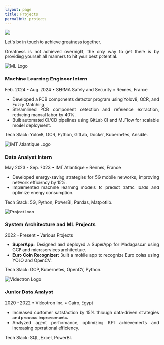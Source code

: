 ```yaml
---
layout: page
title: Projects
permalink: projects
---
```


<div style="text-align: justify">
  <img class="mx-auto !mb-0" src="{{site.baseurl}}/assets/img/card.PNG">
  <p class="!py-0 !mb-0 dark:text-slate-300">Let's be in touch to achieve greatness together.</p>
  <p class="text-gray-500 dark:text-slate-400 !py-0 !mt-0 !text-xs">Greatness is not achieved overnight, the only way to get there is by providing yourself all manners to hit your best potential.</p>
    <section id="experience" class="my-8">
  <div class="timeline-line"></div> <!-- Blue timeline line -->

  <!-- First Experience -->
  <div class="experience-section">
    <div class="timeline-dot"></div> <!-- Blue timeline dot -->
    <div class="flex items-start">
      <img src="{{ site.baseurl }}/assets/img/icons/serma.png" alt="ML Logo" class="icon">
      <div>
        <h3>Machine Learning Engineer Intern</h3>
        <p class="text-sm text-gray-500">Feb. 2024 - Aug. 2024 • SERMA Safety and Security • Rennes, France</p>
      </div>
    </div>
    <ul class="list-disc list-inside">
      <li>Developed a PCB components detector program using Yolov8, OCR, and Fuzzy Matching.</li>
      <li>Streamlined PCB component detection and reference extraction, reducing manual labor by 40%.</li>
      <li>Built automated CI/CD pipelines using GitLab CI and MLFlow for scalable model deployment.</li>
    </ul>
    <p class="tech-stack">Tech Stack: Yolov8, OCR, Python, GitLab, Docker, Kubernetes, Ansible.</p>
  </div>

  <!-- Second Experience -->
  <div class="experience-section">
    <div class="timeline-dot"></div> <!-- Blue timeline dot -->
    <div class="flex items-start">
      <img src="{{ site.baseurl }}/assets/img/icons/imt.png" alt="IMT Atlantique Logo" class="icon">
      <div>
        <h3>Data Analyst Intern</h3>
        <p class="text-sm text-gray-500">May 2023 - Sep. 2023 • IMT Atlantique • Rennes, France</p>
      </div>
    </div>
    <ul class="list-disc list-inside">
      <li>Developed energy-saving strategies for 5G mobile networks, improving network efficiency by 15%.</li>
      <li>Implemented machine learning models to predict traffic loads and optimize energy consumption.</li>
    </ul>
    <p class="tech-stack">Tech Stack: 5G, Python, PowerBI, Pandas, Matplotlib.</p>
  </div>

  <!-- Third Experience -->
  <div class="experience-section">
    <div class="timeline-dot"></div> <!-- Blue timeline dot -->
    <div class="flex items-start">
      <img src="{{ site.baseurl }}/assets/img/icons/azplus.png" alt="Project Icon" class="icon">
      <div>
        <h3>System Architecture and ML Projects</h3>
        <p class="text-sm text-gray-500">2022 - Present • Various Projects</p>
      </div>
    </div>
    <ul class="list-disc list-inside">
      <li><strong>SuperApp:</strong> Designed and deployed a SuperApp for Madagascar using GCP and microservices architecture.</li>
      <li><strong>Euro Coin Recognizer:</strong> Built a mobile app to recognize Euro coins using YOLO and OpenCV.</li>
    </ul>
    <p class="tech-stack">Tech Stack: GCP, Kubernetes, OpenCV, Python.</p>
  </div>

  <!-- Fourth Experience -->
  <div class="experience-section">
    <div class="timeline-dot"></div> <!-- Blue timeline dot -->
    <div class="flex items-start">
      <img src="{{ site.baseurl }}/assets/img/icons/videotron.png" alt="Videotron Logo" class="icon">
      <div>
        <h3>Junior Data Analyst</h3>
        <p class="text-sm text-gray-500">2020 - 2022 • Videotron Inc. • Cairo, Egypt</p>
      </div>
    </div>
    <ul class="list-disc list-inside">
      <li>Increased customer satisfaction by 15% through data-driven strategies and process improvements.</li>
      <li>Analyzed agent performance, optimizing KPI achievements and increasing operational efficiency.</li>
    </ul>
    <p class="tech-stack">Tech Stack: SQL, Excel, PowerBI.</p>
  </div>
</section>



</div>


